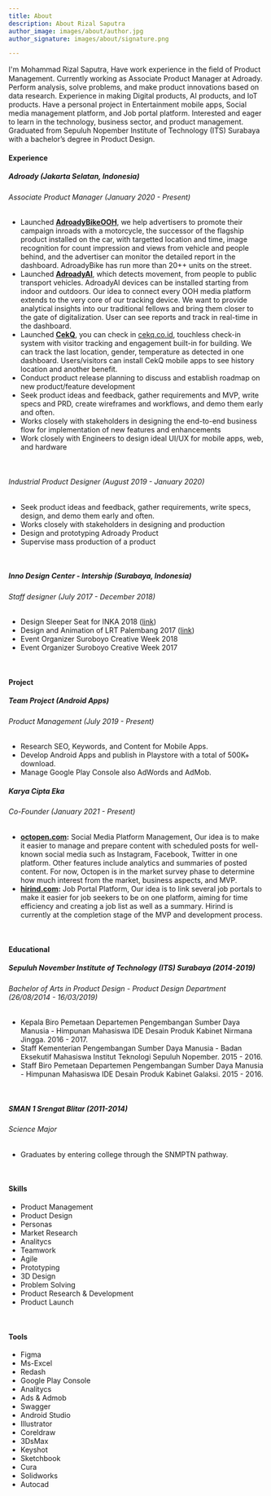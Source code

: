 ```yaml
---
title: About
description: About Rizal Saputra
author_image: images/about/author.jpg
author_signature: images/about/signature.png

---
```

I'm Mohammad Rizal Saputra, Have work experience in the ﬁeld of Product Management. Currently working as Associate Product Manager at Adroady. Perform analysis, solve problems, and make product innovations based on data research. Experience in making Digital products, AI products, and IoT products. Have a personal project in Entertainment mobile apps, Social media management platform, and Job portal platform. Interested and eager to learn in the technology, business sector, and product management. Graduated from Sepuluh Nopember Institute of Technology (ITS) Surabaya with a bachelor’s degree in Product Design.

#### **Experience**

##### **Adroady (Jakarta Selatan, Indonesia)**

###### _Associate Product Manager_ (January 2020 - Present)

* Launched [**AdroadyBikeOOH**](https://rizalsaputra.com/portfolio/mobile-dooh-flagship-product-with-adroady/), we help advertisers to promote their campaign inroads with a motorcycle, the successor of the flagship product installed on the car, with targetted location and time, image recognition for count impression and views from vehicle and people behind, and the advertiser can monitor the detailed report in the dashboard. AdroadyBike has run more than 20++ units on the street.
* Launched [**AdroadyAI**](https://rizalsaputra.com/portfolio/ai-device-project-with-adroady/), which detects movement, from people to public transport vehicles. AdroadyAI devices can be installed starting from indoor and outdoors. Our idea to connect every OOH media platform extends to the very core of our tracking device. We want to provide analytical insights into our traditional fellows and bring them closer to the gate of digitalization. User can see reports and track in real-time in the dashboard.
* Launched [**CekQ**](https://rizalsaputra.com/portfolio/cekq-product/), you can check in [cekq.co.id](http://cekq.co.id), touchless check-in system with visitor tracking and engagement built-in for building. We can track the last location, gender, temperature as detected in one dashboard. Users/visitors can install CekQ mobile apps to see history location and another benefit.
* Conduct product release planning to discuss and establish roadmap on new product/feature development
* Seek product ideas and feedback, gather requirements and MVP, write specs and PRD, create wireframes and workflows, and demo them early and often.
* Works closely with stakeholders in designing the end-to-end business flow for implementation of new features and enhancements
* Work closely with Engineers to design ideal UI/UX for mobile apps, web, and hardware

<br>

###### _Industrial Product Designer_ (August 2019 - January 2020)

* Seek product ideas and feedback, gather requirements, write specs, design, and demo them early and often.
* Works closely with stakeholders in designing and production
* Design and prototyping Adroady Product
* Supervise mass production of a product

<br>

##### **Inno Design Center - Intership (Surabaya, Indonesia)**

###### _Staff designer_ (July 2017 - December 2018)

* Design Sleeper Seat for INKA 2018 ([link](https://rizalsaputra.com/portfolio/railway-project-with-inno-design-center/))
* Design and Animation of LRT Palembang 2017 ([link](https://rizalsaputra.com/portfolio/railway-project-with-inno-design-center/))
* Event Organizer Suroboyo Creative Week 2018
* Event Organizer Suroboyo Creative Week 2017

<br>

#### **Project**

##### **Team Project (Android Apps)**

###### _Product Management_ (July 2019 - Present)

* Research SEO, Keywords, and Content for Mobile Apps.
* Develop Android Apps and publish in Playstore with a total of 500K+ download.
* Manage Google Play Console also AdWords and AdMob.

##### **Karya Cipta Eka**

###### _Co-Founder_ (January 2021 - Present)

* [**octopen.com**](https://octopen.com)**:** Social Media Platform Management, Our idea is to make it easier to manage and prepare content with scheduled posts for well-known social media such as Instagram, Facebook, Twitter in one platform. Other features include analytics and summaries of posted content. For now, Octopen is in the market survey phase to determine how much interest from the market, business aspects, and MVP.
* [**hirind.com**](https://hirind.com)**:** Job Portal Platform, Our idea is to link several job portals to make it easier for job seekers to be on one platform, aiming for time efficiency and creating a job list as well as a summary. Hirind is currently at the completion stage of the MVP and development process.

<br>

#### **Educational**

##### **Sepuluh November Institute of Technology (ITS) Surabaya** **(2014-2019)**

###### _Bachelor of Arts in Product Design - Product Design Department (26/08/2014 - 16/03/2019)_

* Kepala Biro Pemetaan Departemen Pengembangan Sumber Daya Manusia - Himpunan Mahasiswa IDE Desain Produk Kabinet Nirmana Jingga. 2016 - 2017.
* Staff Kementerian Pengembangan Sumber Daya Manusia - Badan Eksekutif Mahasiswa Institut Teknologi Sepuluh Nopember. 2015 - 2016.
* Staff Biro Pemetaan Departemen Pengembangan Sumber Daya Manusia - Himpunan Mahasiswa IDE Desain Produk Kabinet Galaksi. 2015 - 2016.

<br>

##### **SMAN 1 Srengat Blitar (2011-2014)**

###### _Science Major_

* Graduates by entering college through the SNMPTN pathway.

<br>

#### **Skills**

* Product Management
* Product Design
* Personas
* Market Research
* Analitycs
* Teamwork
* Agile
* Prototyping
* 3D Design
* Problem Solving
* Product Research & Development
* Product Launch

<br>

#### **Tools**

* Figma
* Ms-Excel
* Redash
* Google Play Console
* Analitycs
* Ads & Admob
* Swagger
* Android Studio
* Illustrator
* Coreldraw
* 3DsMax
* Keyshot
* Sketchbook
* Cura
* Solidworks
* Autocad